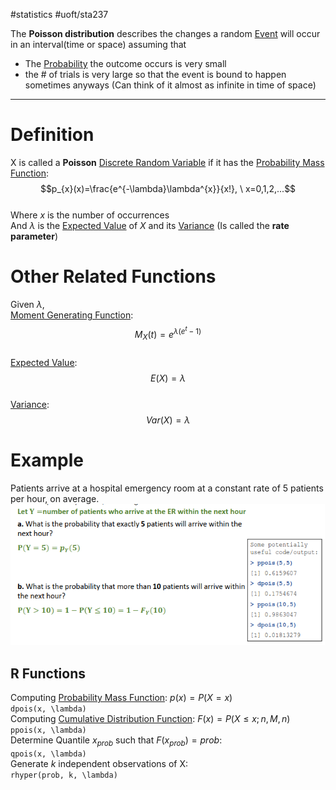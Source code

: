 #statistics #uoft/sta237 

The **Poisson distribution** describes the changes a random [Event](Event.md) will occur in an interval(time or space) assuming that
- The [Probability](Probability.md) the outcome occurs is very small
- the # of trials is very large so that the event is bound to happen sometimes anyways (Can think of it almost as infinite in time of space)

---
# Definition
X is called a **Poisson** [Discrete Random Variable](Discrete%20Random%20Variable.md) if it has the [Probability Mass Function](Probability%20Mass%20Function.md): $$p_{x}(x)=\frac{e^{-\lambda}\lambda^{x}}{x!}, \ x=0,1,2,...$$  
Where $x$ is the number of occurrences  
And $\lambda$ is the [Expected Value](Expected%20Value.md) of $X$ and its [Variance](Variance.md) (Is called the **rate parameter**)
# Other Related Functions
Given $\lambda$,  
[Moment Generating Function](Moment%20Generating%20Function.md):$$M_{X}(t)=e^{\lambda(e^{t}-1)}$$  
[Expected Value](Expected%20Value.md):$$E(X)=\lambda$$  
[Variance](Variance.md):$$Var(X)=\lambda$$
# Example
Patients arrive at a hospital emergency room at a constant rate of 5 patients per hour, on average.![Pasted image 20231012122945](Attachments/Pasted%20image%2020231012122945.png)
## R Functions 
Computing [Probability Mass Function](Probability%20Mass%20Function.md): $p(x)=P(X=x)$  
`dpois(x, \lambda)`  
Computing [Cumulative Distribution Function](Cumulative%20Distribution%20Function.md):  $F(x)=P(X\leq x;n,M,n)$  
`ppois(x, \lambda)`  
Determine Quantile $x_{prob}$ such that $F(x_{prob})=prob$:  
`qpois(x, \lambda)`  
Generate *k* independent observations of X:  
`rhyper(prob, k, \lambda)`